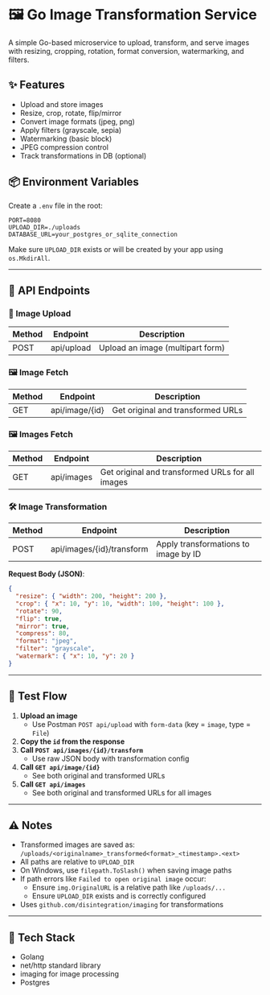 
# 🖼️ Go Image Transformation Service

A simple Go-based microservice to upload, transform, and serve images with resizing, cropping, rotation, format conversion, watermarking, and filters.


## ✨ Features

- Upload and store images
- Resize, crop, rotate, flip/mirror
- Convert image formats (jpeg, png)
- Apply filters (grayscale, sepia)
- Watermarking (basic block)
- JPEG compression control
- Track transformations in DB (optional)


## 📦 Environment Variables

Create a `.env` file in the root:

```env
PORT=8080
UPLOAD_DIR=./uploads
DATABASE_URL=your_postgres_or_sqlite_connection
```

Make sure `UPLOAD_DIR` exists or will be created by your app using `os.MkdirAll`.

---
## 📸 API Endpoints

### 🔐 Image Upload

| Method | Endpoint      | Description                      |
|--------|---------------|----------------------------------|
| POST   | api/upload    | Upload an image (multipart form) |
 
### 🖼️ Image Fetch

| Method | Endpoint           | Description                       |
|--------|--------------------|-----------------------------------|
| GET    | api/image/{id}     | Get original and transformed URLs |
 
### 🖼️ Images Fetch

| Method | Endpoint       | Description                                     |
|--------|----------------|-------------------------------------------------|
| GET    | api/images     | Get original and transformed URLs for all images|
 
### 🛠️ Image Transformation

| Method | Endpoint                   | Description                          |
|--------|----------------------------|--------------------------------------|
| POST   | api/images/{id}/transform  | Apply transformations to image by ID |

**Request Body (JSON)**:
```json
{
  "resize": { "width": 200, "height": 200 },
  "crop": { "x": 10, "y": 10, "width": 100, "height": 100 },
  "rotate": 90,
  "flip": true,
  "mirror": true,
  "compress": 80,
  "format": "jpeg",
  "filter": "grayscale",
  "watermark": { "x": 10, "y": 20 }
}
```
---

## 🧪 Test Flow

1. **Upload an image**  
   - Use Postman `POST api/upload` with `form-data` (key = `image`, type = `File`)  
2. **Copy the `id` from the response**
3. **Call `POST api/images/{id}/transform`**  
   - Use raw JSON body with transformation config
4. **Call `GET api/image/{id}`**  
   - See both original and transformed URLs
5. **Call `GET api/images`**  
   - See both original and transformed URLs for all images

---

## ⚠️ Notes

- Transformed images are saved as:  
  `/uploads/<originalname>_transformed<format>_<timestamp>.<ext>`
- All paths are relative to `UPLOAD_DIR`
- On Windows, use `filepath.ToSlash()` when saving image paths
- If path errors like `Failed to open original image` occur:
  - Ensure `img.OriginalURL` is a relative path like `/uploads/...`
  - Ensure `UPLOAD_DIR` exists and is correctly configured
- Uses `github.com/disintegration/imaging` for transformations

---

## 🔧 Tech Stack

- Golang
- net/http standard library
- imaging for image processing
- Postgres
